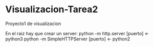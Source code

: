 # Visualizacion-Tarea2
Proyecto1 de visualizacion 

En el raiz hay que crear un server:
python -m http.server [puerto] <- python3
python -m SimpleHTTPServer [puerto] <- python2
